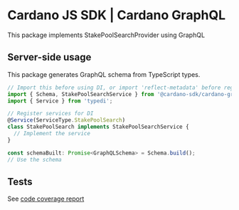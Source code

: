# Cardano JS SDK | Cardano GraphQL

This package implements StakePoolSearchProvider using GraphQL

## Server-side usage

This package generates GraphQL schema from TypeScript types.

```typescript
// Import this before using DI, or import 'reflect-metadata' before registering services for DI
import { Schema, StakePoolSearchService } from '@cardano-sdk/cardano-graphql';
import { Service } from 'typedi';

// Register services for DI
@Service(ServiceType.StakePoolSearch)
class StakePoolSearch implements StakePoolSearchService {
  // Implement the service
}

const schemaBuilt: Promise<GraphQLSchema> = Schema.build();
// Use the schema
```

## Tests

See [code coverage report]

[code coverage report]: https://input-output-hk.github.io/cardano-js-sdk/coverage/cardano-graphql
